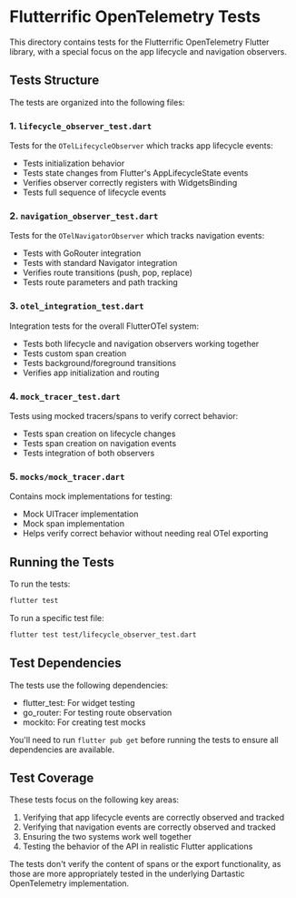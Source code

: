 # Flutterrific OpenTelemetry Tests

This directory contains tests for the Flutterrific OpenTelemetry Flutter library, with a special focus on the app lifecycle and navigation observers.

## Tests Structure

The tests are organized into the following files:

### 1. `lifecycle_observer_test.dart`

Tests for the `OTelLifecycleObserver` which tracks app lifecycle events:
- Tests initialization behavior
- Tests state changes from Flutter's AppLifecycleState events
- Verifies observer correctly registers with WidgetsBinding
- Tests full sequence of lifecycle events

### 2. `navigation_observer_test.dart`

Tests for the `OTelNavigatorObserver` which tracks navigation events:
- Tests with GoRouter integration
- Tests with standard Navigator integration
- Verifies route transitions (push, pop, replace)
- Tests route parameters and path tracking

### 3. `otel_integration_test.dart`

Integration tests for the overall FlutterOTel system:
- Tests both lifecycle and navigation observers working together
- Tests custom span creation
- Tests background/foreground transitions
- Verifies app initialization and routing

### 4. `mock_tracer_test.dart`

Tests using mocked tracers/spans to verify correct behavior:
- Tests span creation on lifecycle changes
- Tests span creation on navigation events
- Tests integration of both observers

### 5. `mocks/mock_tracer.dart`

Contains mock implementations for testing:
- Mock UITracer implementation
- Mock span implementation
- Helps verify correct behavior without needing real OTel exporting

## Running the Tests

To run the tests:

```bash
flutter test
```

To run a specific test file:

```bash
flutter test test/lifecycle_observer_test.dart
```

## Test Dependencies

The tests use the following dependencies:
- flutter_test: For widget testing
- go_router: For testing route observation
- mockito: For creating test mocks

You'll need to run `flutter pub get` before running the tests to ensure all dependencies are available.

## Test Coverage

These tests focus on the following key areas:
1. Verifying that app lifecycle events are correctly observed and tracked
2. Verifying that navigation events are correctly observed and tracked
3. Ensuring the two systems work well together
4. Testing the behavior of the API in realistic Flutter applications

The tests don't verify the content of spans or the export functionality, as those are more appropriately tested in the underlying Dartastic OpenTelemetry implementation.
